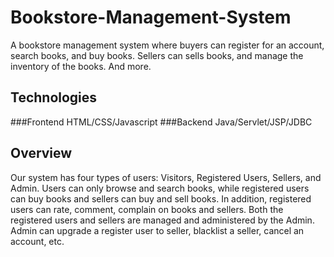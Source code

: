 # Bookstore-Management-System
A bookstore management system where buyers can register for an account, search books, and buy books. Sellers can sells books, and manage the inventory of the books. And more.

## Technologies
  ###Frontend
    HTML/CSS/Javascript
  ###Backend
    Java/Servlet/JSP/JDBC

## Overview
Our system has four types of users: Visitors, Registered Users, Sellers, and Admin. Users can only browse and search books, while registered users can buy books and sellers can buy and sell books. In addition, registered users can rate, comment, complain on books and sellers. Both the registered users and sellers are managed and administered by the Admin. Admin can upgrade a register user to seller, blacklist a seller, cancel an account, etc.
